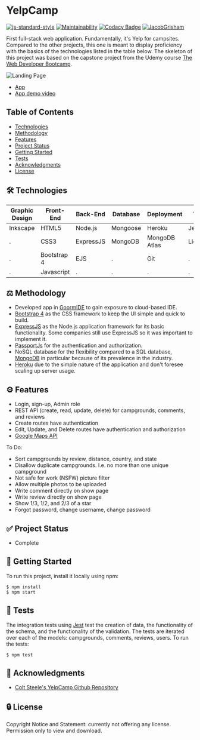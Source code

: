 # YelpCamp
[![js-standard-style](https://img.shields.io/badge/code%20style-standard-brightgreen.svg?style=flat&color=green)](https://github.com/feross/standard)
[![Maintainability](https://api.codeclimate.com/v1/badges/5db672c308be3e556462/maintainability)](https://codeclimate.com/github/JacobGrisham/YelpCamp/maintainability)
[![Codacy Badge](https://app.codacy.com/project/badge/Grade/6272d48144774479b06e9b4b2caea0d6)](https://www.codacy.com/manual/JacobGrisham/YelpCamp?utm_source=github.com&amp;utm_medium=referral&amp;utm_content=JacobGrisham/YelpCamp&amp;utm_campaign=Badge_Grade)
[![JacobGrisham](https://circleci.com/gh/JacobGrisham/YelpCamp.svg?style=svg)](https://app.circleci.com/pipelines/github/JacobGrisham/YelpCamp)

First full-stack web application. Fundamentally, it's Yelp for campsites. Compared to the other projects, this one is meant to display proficiency with the basics of the technologies listed in the table below. The skeleton of this project was based on the capstone project from the Udemy course [The Web Developer Bootcamp](https://www.udemy.com/course/the-web-developer-bootcamp/).

![Landing Page](https://aqueous-reaches-28926.herokuapp.com/stylesheets/Thumbnail-rectangle.png)

-  [App](https://aqueous-reaches-28926.herokuapp.com/)
-	[App demo video](https://youtu.be/9IqcgAHhJ8k)

## Table of Contents
-	[Technologies](#technologies)
-	[Methodology](#methodology)
-	[Features](#features)
-	[Project Status](#project-status)
-	[Getting Started](#getting-started)
-	[Tests](#tests)
-	[Acknowledgments](#acknowledgments)
-	[License](#license)

## 🛠 Technologies
Graphic Design|Front-End|Back-End|Database|Deployment|Testing
------------- | ------- | ------ | ------ | -------- | -------
Inkscape	  |HTML5	|Node.js |Mongoose|Heroku	 |Jest
.			  |CSS3		|ExpressJS|MongoDB|MongoDB Atlas|Lighthouse
.			  |Bootstrap 4|EJS	 |.		  |Git		 |.
.			  |Javascript|.		 |.		  |.		 |.

## ⚖️ Methodology
-	Developed app in [GoormIDE](https://ide.goorm.io/) to gain exposure to cloud-based IDE.
-	[Bootstrap 4](https://getbootstrap.com/) as the CSS framework to keep the UI simple and quick to build.
-	[ExpressJS](https://expressjs.com/) as the Node.js application framework for its basic functionality. Some companies still use ExpressJS so it was important to implement it.
-	[PassportJs](https://github.com/jaredhanson/passport) for the authentication and authorization.
-	NoSQL database for the flexibility compared to a SQL database, [MongoDB](https://www.mongodb.com/) in particular because of its prevalence in the industry.
-	[Heroku](https://www.heroku.com/) due to the simple nature of the application and don't foresee scaling up server usage.

## ⚙️ Features
-	Login, sign-up, Admin role
-	REST API (create, read, update, delete) for campgrounds, comments, and reviews
-	Create routes have authentication
-	Edit, Update, and Delete routes have authentication and authorization
-	[Google Maps API](https://developers.google.com/maps/documentation)

To Do:
-	Sort campgrounds by review, distance, country, and state
-	Disallow duplicate campgrounds. I.e. no more than one unique campground
-	Not safe for work (NSFW) picture filter
-	Allow multiple photos to be uploaded
-	Write comment directly on show page
-	Write review directly on show page
-	Show 1/3, 1/2, and 2/3 of a star
-	Forgot password, change username, change password

## ✅ Project Status
-	Complete

## 🚀 Getting Started
To run this project, install it locally using npm:

```
$ npm install
$ npm start
```

## 📐 Tests
The integration tests using [Jest](https://jestjs.io/) test the creation of data, the functionality of the schema, and the functionality of the validation. The tests are iterated over each of the models: campgrounds, comments, reviews, users.
To run the tests:
```
$ npm test
```

## 📣 Acknowledgments
-	[Colt Steele's YelpCamp Github Repository](https://github.com/Colt/yelp-camp-refactored)

## 🔒 License
Copyright Notice and Statement: currently not offering any license. Permission only to view and download.
